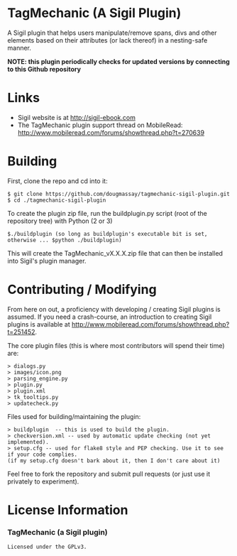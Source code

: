 TagMechanic (A Sigil Plugin)
============

A Sigil plugin that helps users manipulate/remove spans, divs and other elements based on their attributes (or lack thereof) in a nesting-safe manner.

**NOTE: this plugin periodically checks for updated versions by connecting to this Github repository**

Links
=====

* Sigil website is at http://sigil-ebook.com
* The TagMechanic plugin support thread on MobileRead: <http://www.mobileread.com/forums/showthread.php?t=270639>


Building
========

First, clone the repo and cd into it:

    $ git clone https://github.com/dougmassay/tagmechanic-sigil-plugin.git
    $ cd ./tagmechanic-sigil-plugin


To create the plugin zip file, run the buildplugin.py script (root of the repository tree) with Python (2 or 3)

    $./buildplugin (so long as buildplugin's executable bit is set, otherwise ... $python ./buildplugin)

This will create the TagMechanic_vX.X.X.zip file that can then be installed into Sigil's plugin manager.

Contributing / Modifying
============
From here on out, a proficiency with developing / creating Sigil plugins is assumed.
If you need a crash-course, an introduction to creating Sigil plugins is available at
http://www.mobileread.com/forums/showthread.php?t=251452.


The core plugin files (this is where most contributors will spend their time) are:

    > dialogs.py
    > images/icon.png
    > parsing_engine.py
    > plugin.py
    > plugin.xml
    > tk_tooltips.py
    > updatecheck.py


Files used for building/maintaining the plugin:

    > buildplugin  -- this is used to build the plugin.
    > checkversion.xml -- used by automatic update checking (not yet implemented).
    > setup.cfg -- used for flake8 style and PEP checking. Use it to see if your code complies.
    (if my setup.cfg doesn't bark about it, then I don't care about it)

Feel free to fork the repository and submit pull requests (or just use it privately to experiment).



License Information
=======

### TagMechanic (a Sigil plugin)

    Licensed under the GPLv3.


